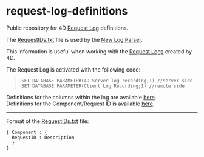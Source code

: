 # request-log-definitions
Public repository for 4D [Request Log][0] definitions. 

The [RequestIDs.txt][1] file is used by the [New Log Parser][2].

This information is useful when working with the [Request Logs][0] created by 4D.

The Request Log is activated with the following code:

> `SET DATABASE PARAMETER(4D Server log recording;1) //server side`   
> `SET DATABASE PARAMETER(Client Log Recording;1) //remote side`

Definitions for the columns within the log are available [here][0].   
Definitions for the Component/Request ID is available [here][1].

[0]: http://doc.4d.com/4Dv16R4/4D/16-R4/Appendix-E-Description-of-log-files.300-3343911.en.html#3191655
[1]: https://raw.githubusercontent.com/4D/request-log-definitions/master/RequestIDs.txt
[2]: http://kb.4d.com/assetid=77880

---

Format of the [RequestIDs.txt][1] file:

    { Component : {
      RequestID : Description
      }
    }
